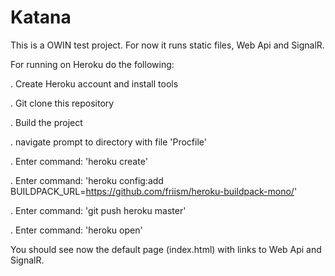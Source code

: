 Katana
======

This is a OWIN test project. For now it runs static files, Web Api and SignalR.

For running on Heroku do the following:

. Create Heroku account and install tools

. Git clone this repository

. Build the project

. navigate prompt to directory with file 'Procfile'

. Enter command: 'heroku create'

. Enter command: 'heroku config:add BUILDPACK_URL=https://github.com/friism/heroku-buildpack-mono/'

. Enter command: 'git push heroku master'

. Enter command: 'heroku open'

You should see now the default page (index.html) with links to Web Api and SignalR.
